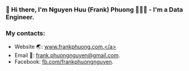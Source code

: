 ### 👋 Hi there, I'm Nguyen Huu (Frank) Phuong 🧑🏻‍💻 - I'm a Data Engineer.

### My contacts:
- Website 🌏: <a href="https://www.frankphuong.com" target="_blank">www.frankphuong.com.</a>
- Email 📮: [frank.phuongnguyen@gmail.com](mailto:frank.phuongnguyen@gmail.com).
- Facebook: [fb.com/frankphuongnguyen](https://facebook.com/frankphuongnguyen).

